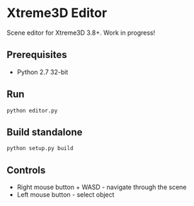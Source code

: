 # Xtreme3D Editor

Scene editor for Xtreme3D 3.8+. Work in progress!

## Prerequisites
- Python 2.7 32-bit

## Run
```
python editor.py
```

## Build standalone
```
python setup.py build
```

## Controls
- Right mouse button + WASD - navigate through the scene
- Left mouse button - select object